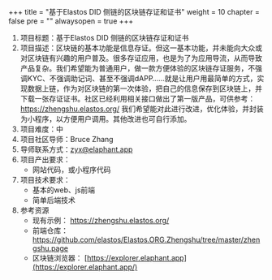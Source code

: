 +++
title = "基于Elastos DID 侧链的区块链存证和证书"
weight = 10
chapter = false
pre = ""
alwaysopen = true
+++

1. 项目标题：基于Elastos DID 侧链的区块链存证和证书
2. 项目描述：区块链的基本功能是信息存证。但这一基本功能，并未能向大众或对区块链有兴趣的用户普及。很多存证应用，也是为了为应用导流，从而导致产品复杂。我们希望能为普通用户，做一款方便体验的区块链存证服务，不强调KYC、不强调助记词、甚至不强调dAPP……就是让用户用最简单的方式，实现数据上链，作为对区块链的第一次体验，把自己的信息保存到区块链上，并下载一张存证证书。社区已经利用相关接口做出了第一版产品，可供参考： https://zhengshu.elastos.org/ 我们希望能对此进行改进，优化体验，并封装为小程序，以方便用户调用。其他改进也可自行添加。
3. 项目难度：中
4. 项目社区导师：Bruce Zhang
5. 导师联系方式：zyx@elaphant.app
7. 项目产出要求：
   - 网站代码，或小程序代码
8. 项目技术要求：
   - 基本的web、js前端
   - 简单后端技术
9. 参考资源
   - 现有示例： https://zhengshu.elastos.org/ 
   - 前端仓库：https://github.com/elastos/Elastos.ORG.Zhengshu/tree/master/zhengshu.page
   - 区块链浏览器： [https://explorer.elaphant.app](https://explorer.elaphant.app/)

